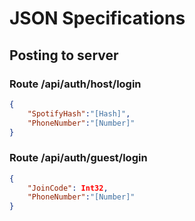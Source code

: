 # JSON Specifications

## Posting to server

### Route /api/auth/host/login
```json
{
    "SpotifyHash":"[Hash]",
    "PhoneNumber":"[Number]"
}
```

### Route /api/auth/guest/login

```json
{
    "JoinCode": Int32,
    "PhoneNumber":"[Number]"
}
```

